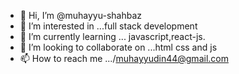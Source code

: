 - 👋 Hi, I’m @muhayyu-shahbaz
- 👀 I’m interested in ...full stack development
- 🌱 I’m currently learning ... javascript,react-js.
- 💞️ I’m looking to collaborate on ...html css and js
- 📫 How to reach me .../muhayyudin44@gmail.com

<!---
muhayyu-shahbaz/muhayyu-shahbaz is a ✨ special ✨ repository because its `README.md` (this file) appears on your GitHub profile.
You can click the Preview link to take a look at your changes.
--->
